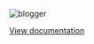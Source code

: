 ![blogger](https://pretty-hub.lucky-orange.vercel.app/?title=blogger)

[View documentation](https://docs.luckyorange.rocks/repos/blogger)
